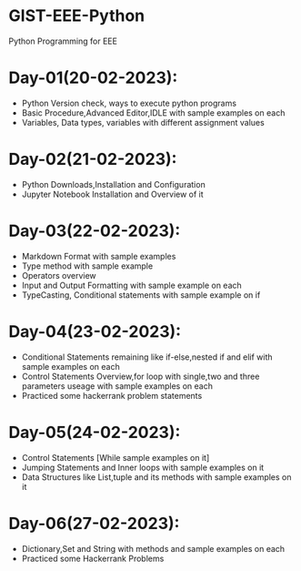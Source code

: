 # GIST-EEE-Python
Python Programming for EEE

# Day-01(20-02-2023):
  - Python Version check, ways to execute python programs
  - Basic Procedure,Advanced Editor,IDLE with sample examples on each
  - Variables, Data types, variables with different assignment values

# Day-02(21-02-2023):
  - Python Downloads,Installation and Configuration
  - Jupyter Notebook Installation and Overview of it

# Day-03(22-02-2023):
  - Markdown Format with sample examples
  - Type method with sample example
  - Operators overview
  - Input and Output Formatting with sample example on each
  - TypeCasting, Conditional statements with sample example on if

# Day-04(23-02-2023):
  - Conditional Statements remaining like if-else,nested if and elif with sample examples on each
  - Control Statements Overview,for loop with single,two and three parameters useage with sample examples on each
  - Practiced some hackerrank problem statements

# Day-05(24-02-2023):
  - Control Statements [While sample examples on it]
  - Jumping Statements and Inner loops with sample examples on it
  - Data Structures like List,tuple and its methods with sample examples on it

# Day-06(27-02-2023):
  - Dictionary,Set and String with methods and sample examples on each
  - Practiced some Hackerrank Problems
